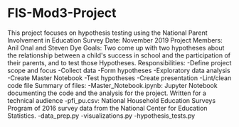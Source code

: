 # FIS-Mod3-Project
This project focuses on hypothesis testing using the National Parent Involvement in Education Survey
Date: November 2019
Project Members: Anil Onal and Steven Dye
Goals: Two come up with two hypotheses about the relationship between a child's success in school and the participation of their parents, and to test those Hypotheses.
Responsibilities:
-Define project scope and focus
-Collect data
-Form hypotheses
-Exploratory data analysis
-Create Master Notebook
-Test hypotheses
-Create presentation
-Lint/clean code file
Summary of files:
-Master_Notebook.ipynb: Jupyter Notebook documenting the code and the analysis for the project. Written for a technical audience
-pfi_pu.csv: National Household Education Surveys Program of 2016 survey data from the National Center for Education Statistics.
-data_prep.py
-visualizations.py
-hypothesis_tests.py
